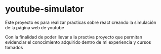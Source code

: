 # youtube-simulator
Este proyecto es para realizar practicas sobre react creando la simulación de la página web de youtube

Con la finalidad de poder llevar a la practiva proyecto que permitan evidenciar el conocimiento adquirido dentro de mi experiencia y cursos tomados

